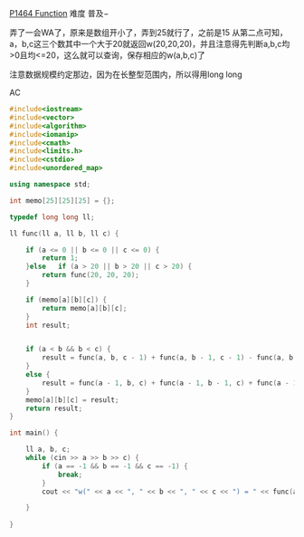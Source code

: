 [P1464 Function](https://www.luogu.com.cn/problem/P1464)
难度
普及−

弄了一会WA了，原来是数组开小了，弄到25就行了，之前是15
从第二点可知，a，b,c这三个数其中一个大于20就返回w(20,20,20)，并且注意得先判断a,b,c均>0且均<=20，这么就可以查询，保存相应的w(a,b,c)了

注意数据规模约定那边，因为在长整型范围内，所以得用long long 

AC
```c++
#include<iostream>
#include<vector>
#include<algorithm>
#include<iomanip>
#include<cmath>
#include<limits.h>
#include<cstdio>
#include<unordered_map>

using namespace std;

int memo[25][25][25] = {};

typedef long long ll;

ll func(ll a, ll b, ll c) {

	if (a <= 0 || b <= 0 || c <= 0) {
		return 1;
	}else	if (a > 20 || b > 20 || c > 20) {
		return func(20, 20, 20);
	}

	if (memo[a][b][c]) {
		return memo[a][b][c];
	}
	int result;


	if (a < b && b < c) {
		result = func(a, b, c - 1) + func(a, b - 1, c - 1) - func(a, b - 1, c);
	}
	else {
		result = func(a - 1, b, c) + func(a - 1, b - 1, c) + func(a - 1, b, c - 1) - func(a - 1, b - 1, c - 1);
	}
	memo[a][b][c] = result;
	return result;
}

int main() {

	ll a, b, c;
	while (cin >> a >> b >> c) {
		if (a == -1 && b == -1 && c == -1) {
			break;
		}
		cout << "w(" << a << ", " << b << ", " << c << ") = " << func(a, b, c) << endl;

	}
	
}
```

